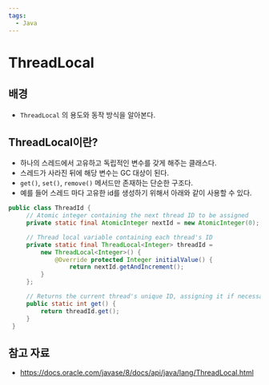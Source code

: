 ```yaml
---
tags:
  - Java
---
```

# ThreadLocal

## 배경

- `ThreadLocal` 의 용도와 동작 방식을 알아본다.

## ThreadLocal이란?

- 하나의 스레드에서 고유하고 독립적인 변수를 갖게 해주는 클래스다.
- 스레드가 사라진 뒤에 해당 변수는 GC 대상이 된다.
- `get()`, `set()`, `remove()` 메서드만 존재하는 단순한 구조다.
- 예를 들어 스레드 마다 고유한 id를 생성하기 위해서 아래와 같이 사용할 수 있다.

```java
public class ThreadId {
     // Atomic integer containing the next thread ID to be assigned
     private static final AtomicInteger nextId = new AtomicInteger(0);

     // Thread local variable containing each thread's ID
     private static final ThreadLocal<Integer> threadId =
         new ThreadLocal<Integer>() {
             @Override protected Integer initialValue() {
                 return nextId.getAndIncrement();
         }
     };

     // Returns the current thread's unique ID, assigning it if necessary
     public static int get() {
         return threadId.get();
     }
 }
```

## 참고 자료

- https://docs.oracle.com/javase/8/docs/api/java/lang/ThreadLocal.html

